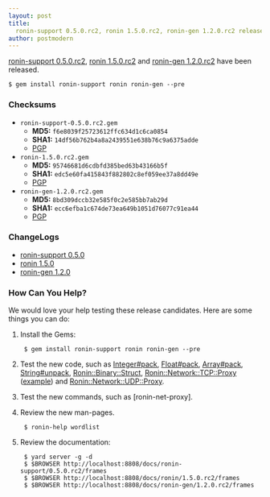 ```yaml
---
layout: post
title:
  ronin-support 0.5.0.rc2, ronin 1.5.0.rc2, ronin-gen 1.2.0.rc2 released
author: postmodern
---
```


[ronin-support 0.5.0.rc2][1], [ronin 1.5.0.rc2][2] and [ronin-gen 1.2.0.rc2][3] 
have been released.

    $ gem install ronin-support ronin ronin-gen --pre

### Checksums

* `ronin-support-0.5.0.rc2.gem`
  * **MD5:** `f6e8039f25723612ffc634d1c6ca0854`
  * **SHA1:** `14df56b762b4a8a2439551e638b76c9a6375adde`
  * [PGP][4]
* `ronin-1.5.0.rc2.gem`
  * **MD5:** `95746681d6cdbfd385bed63b43166b5f`
  * **SHA1:** `edc5e60fa415843f882802c8ef059ee37a8dd49e`
  * [PGP][5]
* `ronin-gen-1.2.0.rc2.gem`
  * **MD5:** `8bd309dccb32e585f0c2e585bb7ab29d`
  * **SHA1:** `ecc6efba1c674de73ea649b1051d76077c91ea44`
  * [PGP][6]

### ChangeLogs

* [ronin-support 0.5.0][7]
* [ronin 1.5.0][8]
* [ronin-gen 1.2.0][9]

### How Can You Help?

We would love your help testing these release candidates.
Here are some things you can do:

1. Install the Gems:

        $ gem install ronin-support ronin ronin-gen --pre

2. Test the new code, such as [Integer#pack], [Float#pack], [Array#pack],
  [String#unpack], [Ronin::Binary::Struct], [Ronin::Network::TCP::Proxy]
  ([example][10]) and [Ronin::Network::UDP::Proxy].
3. Test the new commands, such as [ronin-net-proxy].
4. Review the new man-pages.

        $ ronin-help wordlist

5. Review the documentation:

        $ yard server -g -d
        $ $BROWSER http://localhost:8808/docs/ronin-support/0.5.0.rc2/frames
        $ $BROWSER http://localhost:8808/docs/ronin/1.5.0.rc2/frames
        $ $BROWSER http://localhost:8808/docs/ronin-gen/1.2.0.rc2/frames

[1]: http://rubygems.org/gems/ronin-support/versions/0.5.0.rc2
[2]: http://rubygems.org/gems/ronin/versions/1.5.0.rc2
[3]: http://rubygems.org/gems/ronin-gen/versions/1.2.0.rc2
[4]: https://github.com/downloads/ronin-ruby/ronin-support/ronin-support-0.5.0.rc2.gem.asc
[5]: https://github.com/downloads/ronin-ruby/ronin/ronin-1.5.0.rc2.gem.asc
[6]: https://github.com/downloads/ronin-ruby/ronin-gen/ronin-gen-1.2.0.rc2.gem.asc
[7]: https://github.com/ronin-ruby/ronin-support/blob/0.5.0/ChangeLog.md#050--2012-05-28
[8]: https://github.com/ronin-ruby/ronin/blob/1.5.0/ChangeLog.md#150--2012-05-28
[9]: https://github.com/ronin-ruby/ronin-gen/blob/1.2.0/ChangeLog.md#120--2012-05-28
[10]: https://gist.github.com/2657303

[Integer#pack]: https://github.com/ronin-ruby/ronin-support/blob/0.5.0/lib/ronin/formatting/extensions/binary/integer.rb#L90-127
[Float#pack]: https://github.com/ronin-ruby/ronin-support/blob/0.5.0/lib/ronin/formatting/extensions/binary/float.rb#L24-49
[Array#pack]: https://github.com/ronin-ruby/ronin-support/blob/0.5.0/lib/ronin/formatting/extensions/binary/array.rb#L26-51
[String#unpack]: https://github.com/ronin-ruby/ronin-support/blob/0.5.0/lib/ronin/formatting/extensions/binary/array.rb#L26-51
[Ronin::Binary::Struct]: https://github.com/ronin-ruby/ronin-support/blob/0.5.0/lib/ronin/binary/struct.rb#L26-49
[Ronin::Network::TCP::Proxy]: https://github.com/ronin-ruby/ronin-support/blob/0.5.0/lib/ronin/network/tcp/proxy.rb#L27-76
[Ronin::Network::UDP::Proxy]: https://github.com/ronin-ruby/ronin-support/blob/0.5.0/lib/ronin/network/udp/proxy.rb#L30
[ronin net:proxy]: https://github.com/ronin-ruby/ronin/blob/1.5.0/lib/ronin/ui/cli/commands/net/proxy.rb#L31-75
